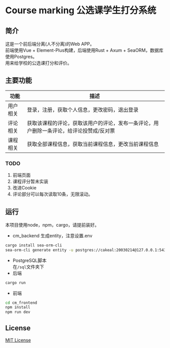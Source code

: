 # Course marking 公选课学生打分系统  
## 简介  
这是一个前后端分离(人不分离)的Web APP。  
前端使用Vue + Element-Plus构建，后端使用Rust + Axum + SeaORM，数据库使用Postgres。  
用来给学校的公选课打分和评价。  
## 主要功能  
| 功能      | 描述 |
| ----------- | ----------- |
| 用户相关      | 登录，注册，获取个人信息，更改密码，退出登录       |
| 评论相关   | 获取该课程的评论，获取该用户的评论，发布一条评论，用户删除一条评论，给评论投赞成/反对票 |
| 课程相关 | 获取全部课程信息，获取当前课程信息，更改当前课程信息 |
### TODO  
1. 前端页面  
2. 课程评分暂未实装  
3. 改进Cookie  
4. 评论部分可以每次读取10条，无限滚动。  
## 运行  
本项目使用node，npm，cargo，请提前装好。  
* cm_backend 生成entity，注意设置.env  
```bash
cargo install sea-orm-cli
sea-orm-cli generate entity -u postgres://cakeal:20030214@127.0.0.1:5432/course_marking -o src/entity --with-serde both
```
* PostgreSQL脚本  
在`/sql`文件夹下  
* 后端  
```bash
cargo run
```
* 前端  
```bash
cd cm_frontend
npm install
npm run dev
```

## License
[MIT License](LICENSE)  